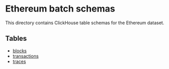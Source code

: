 # Ethereum batch schemas

This directory contains ClickHouse table schemas for the Ethereum dataset.

## Tables

- [blocks](./blocks.sql)
- [transactions](./transactions.sql)
- [traces](./traces.sql)